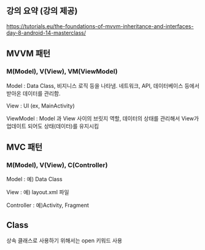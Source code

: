 ## 강의 요약 (강의 제공)

https://tutorials.eu/the-foundations-of-mvvm-inheritance-and-interfaces-day-8-android-14-masterclass/

## MVVM 패턴
### M(Model), V(View), VM(ViewModel)

Model : Data Class, 비지니스 로직 등을 나타냄. 네트워크, API, 데이터베이스 등에서 받아온 데이터를 관리함.

View : UI (ex, MainActivity)

ViewModel : Model 과 View 사이의 브릿지 역할, 데이터의 상태를 관리해서 View가 업데이트 되어도 상태(데이터)를 유지시킴

## MVC 패턴
### M(Model), V(View), C(Controller)

Model :  예) Data Class

View : 예) layout.xml 파일

Controller : 예)Activity, Fragment

## Class 

상속 클래스로 사용하기 위해서는 open 키워드 사용

